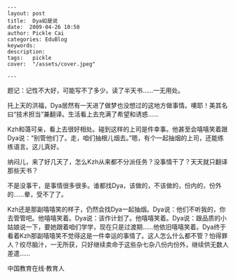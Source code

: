 
    ---
    layout: post  
    title:  Dya如是说  
    date:  2009-04-26 10:50  
    author: Pickle Cai  
    categories: EduBlog  
    keywords: 
    description:   
    tags:	pickle   
    cover:  "/assets/cover.jpeg"  

    ---  
    
题记：记性不大好，可能写不了多少。读了半天书……一无用处。



托上天的洪福，Dya居然有一天进了做梦也没想过的这地方做事情。噢耶！美其名曰“技术担当”兼翻译。生活看上去充满了希望和诱惑……



 



Kzh和蔼可亲，看上去很好相处。碰到这样的上司是件幸事。他甚至会嘻嘻笑着跟Dya说：“别管他们了。走，咱们抽根儿烟去。”嗯，有个一起抽烟的上司，还能练练语言。这儿真好。



 



纳闷儿，来了好几天了，怎么Kzh从来都不分派任务？没事情干了？天天就只翻译那些天书？



 



不是没事干，是事情很多很多。谁都找Dya，该做的，不该做的，份内的，份外的……晕，受不了了。



 



Kzh还是那副嘻嘻笑的样子，仍然会找Dya一起抽烟。Dya说：他们不听我的，你去管管吧。他嘻嘻笑着。Dya说：该作计划了。他嘻嘻笑着。Dya说：跟品质的小姑娘说一下，要她跟着咱们学学，现在只是过渡期……他依旧嘻嘻笑着。Dya终于看着Kzh那副嘻嘻笑不觉得这是一件幸运的事情了。这人怎么什么都不管？怕得罪人？绞尽脑汁，一无所获，只好继续卖命于这些杂七杂八份内份外，继续供无数人差遣……



 



 



		    
 中国教育在线·教育人

